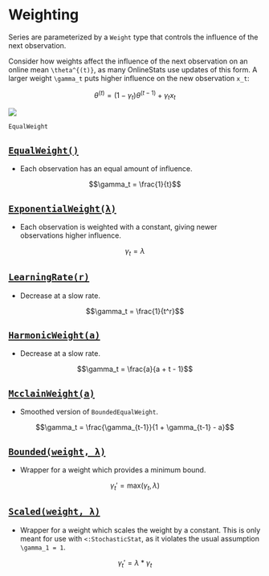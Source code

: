 # Weighting

Series are parameterized by a `Weight` type that controls the influence of the next observation.

Consider how weights affect the influence of the next observation on an online mean ``\theta^{(t)}``, as many OnlineStats use updates of this form.  A larger weight  ``\gamma_t`` puts higher influence on the new observation ``x_t``:

```math
\theta^{(t)} = (1-\gamma_t)\theta^{(t-1)} + \gamma_t x_t
```

![](https://user-images.githubusercontent.com/8075494/29486708-a52b9de6-84ba-11e7-86c5-debfc5a80cca.png)

```@docs
EqualWeight
```

## [`EqualWeight()`](@ref)

- Each observation has an equal amount of influence.

```math
\gamma_t = \frac{1}{t}
```

## [`ExponentialWeight(λ)`](@ref)

- Each observation is weighted with a constant, giving newer observations higher influence.

```math
\gamma_t = \lambda
```

## [`LearningRate(r)`](@ref)

- Decrease at a slow rate.

```math
\gamma_t = \frac{1}{t^r}
```

## [`HarmonicWeight(a)`](@ref)

- Decrease at a slow rate.

```math
\gamma_t = \frac{a}{a + t - 1}
```

## [`McclainWeight(a)`](@ref)

- Smoothed version of `BoundedEqualWeight`.

```math
\gamma_t = \frac{\gamma_{t-1}}{1 + \gamma_{t-1} - a}
```

## [`Bounded(weight, λ)`](@ref)

- Wrapper for a weight which provides a minimum bound.

```math
\gamma_t' = \text{max}(\gamma_t, λ)
```

## [`Scaled(weight, λ)`](@ref)

- Wrapper for a weight which scales the weight by a constant.  This is only meant for use
  with `<:StochasticStat`, as it violates the usual assumption ``\gamma_1 = 1``.

```math
\gamma_t' = λ * \gamma_t
```
